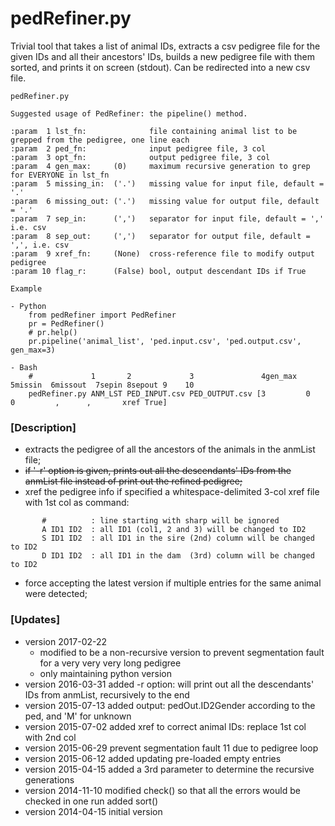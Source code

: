# pedRefiner.py 

Trivial tool that takes a list of animal IDs, extracts a csv pedigree file for the given IDs and all their ancestors' IDs, builds a new pedigree file with them sorted, and prints it on screen (stdout). Can be redirected into a new csv file.

```
pedRefiner.py 

Suggested usage of PedRefiner: the pipeline() method.

:param  1 lst_fn:              file containing animal list to be grepped from the pedigree, one line each
:param  2 ped_fn:              input pedigree file, 3 col
:param  3 opt_fn:              output pedigree file, 3 col
:param  4 gen_max:     (0)     maximum recursive generation to grep for EVERYONE in lst_fn
:param  5 missing_in:  ('.')   missing value for input file, default = '.'
:param  6 missing_out: ('.')   missing value for output file, default = '.'
:param  7 sep_in:      (',')   separator for input file, default = ',' i.e. csv
:param  8 sep_out:     (',')   separator for output file, default = ',', i.e. csv
:param  9 xref_fn:     (None)  cross-reference file to modify output pedigree
:param 10 flag_r:      (False) bool, output descendant IDs if True

Example

- Python
    from pedRefiner import PedRefiner
    pr = PedRefiner()
    # pr.help()
    pr.pipeline('animal_list', 'ped.input.csv', 'ped.output.csv', gen_max=3)

- Bash
    #             1       2             3               4gen_max  5missin  6missout  7sepin 8sepout 9    10
    pedRefiner.py ANM_LST PED_INPUT.csv PED_OUTPUT.csv [3         0        0         ,      ,       xref True]
```

### [Description]
 - extracts the pedigree of all the ancestors of the animals in the anmList file;
 - ~~if '-r' option is given, prints out all the descendants' IDs from the anmList file instead of print out the refined pedigree;~~
 - xref the pedigree info if specified a whitespace-delimited 3-col xref file with 1st col as command:
```
       #          : line starting with sharp will be ignored
       A ID1 ID2  : all ID1 (col1, 2 and 3) will be changed to ID2
       S ID1 ID2  : all ID1 in the sire (2nd) column will be changed to ID2
       D ID1 ID2  : all ID1 in the dam  (3rd) column will be changed to ID2
```
 - force accepting the latest version if multiple entries for the same animal were detected;
 
### [Updates]
 - version 2017-02-22
    - modified to be a non-recursive version to prevent segmentation fault for a very very very long pedigree
    - only maintaining python version
 - version 2016-03-31 added -r option: will print out all the descendants' IDs from anmList, recursively to the end
 - version 2015-07-13 added output: pedOut.ID2Gender according to the ped, and 'M' for unknown
 - version 2015-07-02 added xref to correct animal IDs: replace 1st col with 2nd col
 - version 2015-06-29 prevent segmentation fault 11 due to pedigree loop
 - version 2015-06-12 added updating pre-loaded empty entries
 - version 2015-04-15 added a 3rd parameter to determine the recursive generations
 - version 2014-11-10 modified check() so that all the errors would be checked in one run
                      added sort()
 - version 2014-04-15 initial version